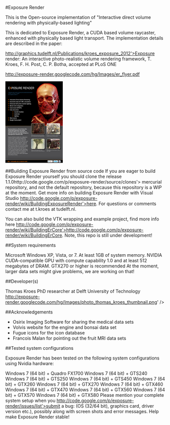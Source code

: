 
#Exposure Render

This is the Open-source implementation of "Interactive direct volume rendering with physically-based lighting"

This is dedicated to Exposure Render, a CUDA based volume raycaster, enhanced with physically based light transport. The implementation details are described in the paper:

http://graphics.tudelft.nl/Publications/kroes_exposure_2012'>Exposure render: An interactive photo-realistic volume rendering framework, T. Kroes, F. H. Post, C. P. Botha, accepted at PLoS ONE

http://exposure-render.googlecode.com/hg/Images/er_flyer.pdf

![Alt text](/Images/er_flyer_thumbnail.png)

##Building Exposure Render from source code
If you are eager to build Exposure Render yourself you should clone the release 1.1.0http://code.google.com/p/exposure-render/source/clones'> mercurial repository, and not the default repository, because this repository is a WIP at the moment. Get more info on building Exposure Render with Visual Studio http://code.google.com/p/exposure-render/wiki/BuildingExposureRender'>here.
For questions or comments contact me at t.kroes at tudelft.nl.

You can also build the VTK wrapping and example project, find more info here http://code.google.com/p/exposure-render/wiki/BuildingErCore'>http://code.google.com/p/exposure-render/wiki/BuildingErCore. Note, this repo is still under development!

##System requirements

Microsoft Windows XP, Vista, or 7.
At least 1GB of system memory.
NVIDIA CUDA-compatible GPU with compute capability 1.0 and at least 512 megabytes of DRAM. GTX270 or higher is recommended
At the moment, larger data sets might give problems, we are working on that!

##Developer(s)

Thomas Kroes
PhD researcher at Delft University of Technology
http://exposure-render.googlecode.com/hg/Images/photo_thomas_kroes_thumbnail.png' />

##Acknowledgements

* Osirix Imaging Software for sharing the medical data sets
* Volvis website for the engine and bonsai data set
* Fugue icons for the icon database
* Francois Malan for pointing out the fruit MRI data sets

##Tested system configurations

Exposure Render has been tested on the following system configurations using Nvidia hardware:

Windows 7 (64 bit) + Quadro FX1700
Windows 7 (64 bit) + GTS240
Windows 7 (64 bit) + GTS250
Windows 7 (64 bit) + GTS450
Windows 7 (64 bit) + GTX260
Windows 7 (64 bit) + GTX270
Windows 7 (64 bit) + GTX460
Windows 7 (64 bit) + GTX470
Windows 7 (64 bit) + GTX560
Windows 7 (64 bit) + GTX570
Windows 7 (64 bit) + GTX580
Please mention your complete system setup when you http://code.google.com/p/exposure-render/issues/list'>submit a bug: (OS (32/64 bit), graphics card, driver version etc.), possibly along with screen shots and error messages. Help make Exposure Render stable!
